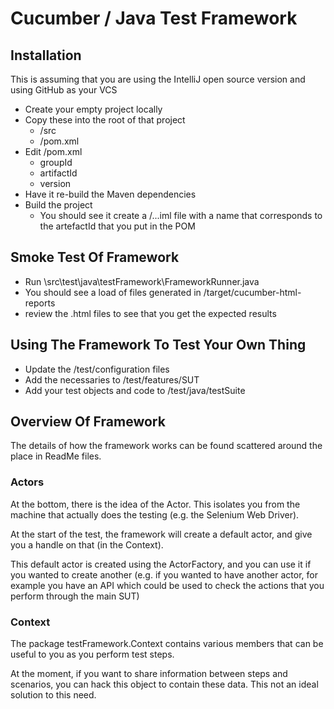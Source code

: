 # Cucumber / Java Test Framework

## Installation

This is assuming that you are using the IntelliJ open source version and using GitHub as your VCS

* Create your empty project locally
* Copy these into the root of that project
  * /src
  * /pom.xml
* Edit /pom.xml
  * groupId
  * artifactId
  * version
* Have it re-build the Maven dependencies
* Build the project
  * You should see it create a /...iml file with a name that corresponds to the artefactId that you put in the POM
 
## Smoke Test Of Framework

* Run \src\test\java\testFramework\FrameworkRunner.java
* You should see a load of files generated in /target/cucumber-html-reports
* review the .html files to see that you get the expected results


## Using The Framework To Test Your Own Thing

* Update the /test/configuration files
* Add the necessaries to /test/features/SUT
* Add your test objects and code to /test/java/testSuite

## Overview Of Framework

The details of how the framework works can be found scattered around the place in ReadMe files.

### Actors
At the bottom, there is the idea of the Actor. This isolates you from the machine that actually does the testing (e.g. the Selenium Web Driver).

At the start of the test, the framework will create a default actor, and give you a handle on that (in the Context).

This default actor is created using the ActorFactory, and you can use it if you wanted to create another (e.g. if you wanted to have another actor, for example you have an API which could be used to check the actions that you perform through the main SUT)

### Context

The package testFramework.Context contains various members that can be useful to you as you perform test steps.

At the moment, if you want to share information between steps and scenarios, you can hack this object to contain these data. This not an ideal solution to this need. 

